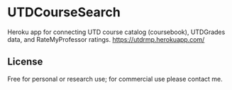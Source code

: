 # UTDCourseSearch
Heroku app for connecting UTD course catalog (coursebook), UTDGrades data, and RateMyProfessor ratings.
https://utdrmp.herokuapp.com/

## License
Free for personal or research use; for commercial use please contact me.
